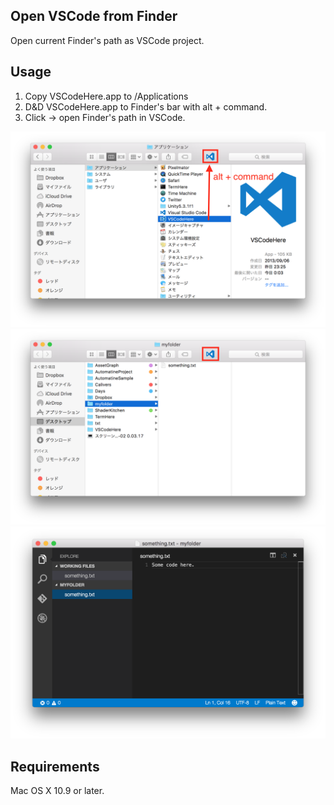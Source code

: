 ## Open VSCode from Finder

Open current Finder's path as VSCode project.


## Usage

1. Copy VSCodeHere.app to /Applications
1. D&D VSCodeHere.app to Finder's bar with alt + command.
1. Click -> open Finder's path in VSCode. 

![SS](/scr0.png)
![SS](/scr1.png)
![SS](/scr2.png)

## Requirements

Mac OS X 10.9 or later.